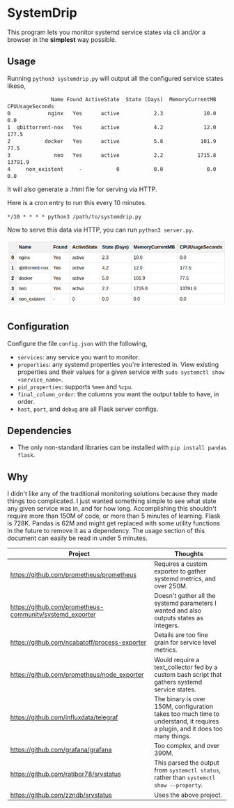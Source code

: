 # SystemDrip

This program lets you monitor systemd service states via cli and/or a browser in the **simplest** way possible.

## Usage

Running `python3 systemdrip.py` will output all the configured service states likeso,

```
              Name Found ActiveState  State (Days)  MemoryCurrentMB  CPUUsageSeconds
0            nginx   Yes      active           2.3             10.0              0.0
1  qbittorrent-nox   Yes      active           4.2             12.0            177.5
2           docker   Yes      active           5.8            101.9             77.5
3              neo   Yes      active           2.2           1715.8          13791.9
4     non_existent     -           0           0.0              0.0              0.0
```

It will also generate a .html file for serving via HTTP.

Here is a cron entry to run this every 10 minutes.

`*/10 * * * * python3 /path/to/systemdrip.py`

Now to serve this data via HTTP, you can run `python3 server.py`.

![browser](resources/browser.png)

## Configuration

Configure the file `config.json` with the following,

- `services`: any service you want to monitor.
- `properties`: any systemd properties you're interested in. View existing properties and their values for a given service with `sudo systemctl show <service_name>`.
- `pid_properties`: supports `%mem` and `%cpu`.
- `final_column_order`: the columns you want the output table to have, in order.
- `host`, `port`, and `debug` are all Flask server configs.


## Dependencies

- The only non-standard libraries can be installed with `pip install pandas flask`.


## Why

I didn't like any of the traditional monitoring solutions because they made things too complicated. I just wanted something simple to see what state any given service was in, and for how long. Accomplishing this shouldn't require more than 150M of code, or more than 5 minutes of learning. Flask is 728K. Pandas is 62M and might get replaced with some utility functions in the future to remove it as a dependency. The usage section of this document can easily be read in under 5 minutes.

|Project|Thoughts|
|---|---|
| https://github.com/prometheus/prometheus | Requires a custom exporter to gather systemd metrics, and over 250M. |
| https://github.com/prometheus-community/systemd_exporter | Doesn't gather all the systemd parameters I wanted and also outputs states as integers. |
| https://github.com/ncabatoff/process-exporter | Details are too fine grain for service level metrics. |
| https://github.com/prometheus/node_exporter | Would require a text_collector fed by a custom bash script that gathers systemd service states. |
| https://github.com/influxdata/telegraf | The binary is over 150M, configuration takes too much time to understand, it requires a plugin, and it does too many things. |
| https://github.com/grafana/grafana | Too complex, and over 390M. |
| https://github.com/ratibor78/srvstatus | This parsed the output from `systemctl status`, rather than `systemctl show --property`. |
| https://github.com/zzndb/srvstatus | Uses the above project. |
